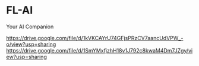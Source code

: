 # FL-AI
Your AI Companion


https://drive.google.com/file/d/1kVKCAYrU74GFjsPRzCV7aancUdVPW_-o/view?usp=sharing
https://drive.google.com/file/d/1SmYMxfjzhH18v1J792c8kwaM4Dm7JZgy/view?usp=sharing

